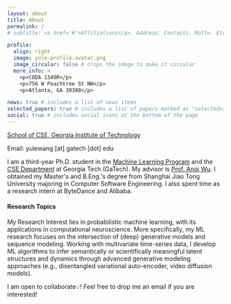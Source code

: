 ```yaml
---
layout: about
title: About
permalink: /
# subtitle: <a href='#'>Affiliations</a>. Address. Contacts. Motto. Etc.

profile:
  align: right
  image: yule-profile-avatar.png
  image_circular: false # crops the image to make it circular
  more_info: >
    <p>CODA 1349R</p>
    <p>756 W Peachtree St NW</p>
    <p>Atlanta, GA 30308</p>

news: true # includes a list of news items
selected_papers: true # includes a list of papers marked as "selected={true}"
social: true # includes social icons at the bottom of the page
---
```


[School of CSE, Georgia Institute of Technology](https://www.cse.gatech.edu/)

Email: yulewang [at] gatech [dot] edu

I am a third-year Ph.D. student in the [Machine Learning Program](https://ml.gatech.edu/) and the [CSE Department](https://cse.gatech.edu/) at Georgia Tech (GaTech). My advisor is [Prof. Anqi Wu](https://sites.google.com/site/anqiwuresearch). I obtained my Master's and B.Eng.'s degree from Shanghai Jiao Tong University majoring in Computer Software Engineering. I also spent time as a research intern at ByteDance and Alibaba.



<!-- My ML research mainly focuses on the intersection of generative models and sequence modeling. Working with high-dimensional time-series data, I develop ML models to infer semantically or scientifically meaningful latent structures and dynamics through advanced generative modeling approaches (e.g., disentangled variational auto-encoder, video diffusion models).  -->

#### Research Topics

My Research Interest lies in probabilistic machine learning, with its applications in computational neuroscience.
More specifically, my ML research focuses on the intersection of (deep) generative models and sequence modeling. Working with multivariate time-series data, I develop ML algorithms to infer semantically or scientifically meaningful latent structures and dynamics through advanced generative modeling approaches (e.g., disentangled variational auto-encoder, video diffusion models).

<!-- * In neuroscience, my research aim is to discover scientifically meaningful neural latent encodings and dynamics through advanced generative modeling approaches (e.g., disentangled variational auto-encoder, video diffusion models).  -->

<!-- My ML research mainly focuses on the intersection of generative models and sequence modeling. Working with high-dimensional time-series data, I develop ML models to infer semantically or scientifically meaningful latent structures and dynamics through advanced generative modeling approaches (e.g., disentangled variational auto-encoder, video diffusion models).  -->

 <!-- More specifically, the modeling topics of my research span on: Diffusion (Probabilistic) Models, Variational Autoencoder, Bayesian inference, and Importance Sampling. -->

I am open to collaborate💡! Feel free to drop me an email if you are interested!

